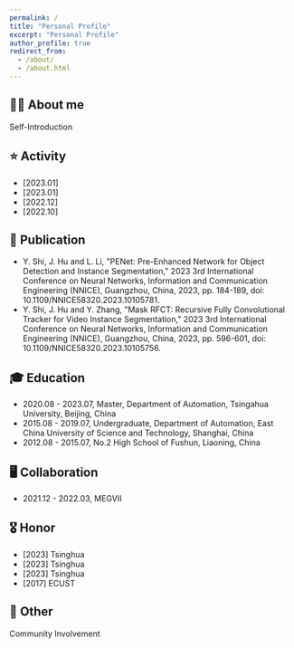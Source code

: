 ```yaml
---
permalink: /
title: "Personal Profile"
excerpt: "Personal Profile"
author_profile: true
redirect_from: 
  - /about/
  - /about.html
---
```


**👨‍🎓 About me**
------
Self-Introduction

**⭐️ Activity**
------
* [2023.01]
* [2023.01]
* [2022.12]
* [2022.10]

**📝 Publication**
------
* Y. Shi, J. Hu and L. Li, "PENet: Pre-Enhanced Network for Object Detection and Instance Segmentation," 2023 3rd International Conference on Neural Networks, Information and Communication Engineering (NNICE), Guangzhou, China, 2023, pp. 184-189, doi: 10.1109/NNICE58320.2023.10105781.
* Y. Shi, J. Hu and Y. Zhang, "Mask RFCT: Recursive Fully Convolutional Tracker for Video Instance Segmentation," 2023 3rd International Conference on Neural Networks, Information and Communication Engineering (NNICE), Guangzhou, China, 2023, pp. 596-601, doi: 10.1109/NNICE58320.2023.10105756.

**🎓 Education**
------
* 2020.08 - 2023.07, Master, Department of Automation, Tsingahua University, Beijing, China
* 2015.08 - 2019.07, Undergraduate, Department of Automation, East China University of Science and Technology, Shanghai, China
* 2012.08 - 2015.07, No.2 High School of Fushun, Liaoning, China

**🖥️ Collaboration**
------
* 2021.12 - 2022.03, MEGVII

**🎖️ Honor**
------
* [2023] Tsinghua
* [2023] Tsinghua
* [2023] Tsinghua
* [2017] ECUST


**🔋 Other**
------
Community Involvement

